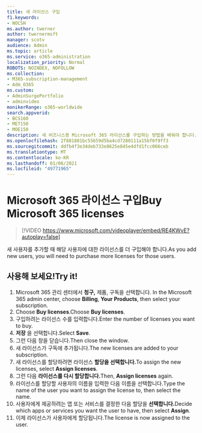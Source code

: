```yaml
---
title: 새 라이선스 구입
f1.keywords:
- NOCSH
ms.author: twerner
author: twernermsft
manager: scotv
audience: Admin
ms.topic: article
ms.service: o365-administration
localization_priority: Normal
ROBOTS: NOINDEX, NOFOLLOW
ms.collection:
- M365-subscription-management
- Adm_O365
ms.custom:
- AdminSurgePortfolio
- adminvideo
monikerRange: o365-worldwide
search.appverid:
- BCS160
- MET150
- MOE150
description: 새 비즈니스용 Microsoft 365 라이선스를 구입하는 방법을 배워야 합니다.
ms.openlocfilehash: 2f881881bc55659d5ba4cd7280111a15bf0f9ff3
ms.sourcegitcommit: ddfb4f3e34deb733e8625e845e4dfd1fcc066ceb
ms.translationtype: MT
ms.contentlocale: ko-KR
ms.lasthandoff: 01/06/2021
ms.locfileid: "49771965"
---
```

# <a name="buy-microsoft-365-licenses"></a><span data-ttu-id="f005a-103">Microsoft 365 라이선스 구입</span><span class="sxs-lookup"><span data-stu-id="f005a-103">Buy Microsoft 365 licenses</span></span>

> [!VIDEO https://www.microsoft.com/videoplayer/embed/RE4KWvE?autoplay=false]

<span data-ttu-id="f005a-104">새 사용자를 추가할 때 해당 사용자에 대한 라이선스를 더 구입해야 합니다.</span><span class="sxs-lookup"><span data-stu-id="f005a-104">As you add new users, you will need to purchase more licenses for those users.</span></span>

## <a name="try-it"></a><span data-ttu-id="f005a-105">사용해 보세요!</span><span class="sxs-lookup"><span data-stu-id="f005a-105">Try it!</span></span>

1. <span data-ttu-id="f005a-106">Microsoft 365 관리 센터에서 **청구,** 제품, 구독을 선택합니다. </span><span class="sxs-lookup"><span data-stu-id="f005a-106">In the Microsoft 365 admin center, choose **Billing**, **Your Products**, then select your subscription.</span></span>
1. <span data-ttu-id="f005a-107">Choose **Buy licenses**.</span><span class="sxs-lookup"><span data-stu-id="f005a-107">Choose **Buy licenses**.</span></span>
1. <span data-ttu-id="f005a-108">구입하려는 라이선스 수를 입력합니다.</span><span class="sxs-lookup"><span data-stu-id="f005a-108">Enter the number of licenses you want to buy.</span></span>
1. <span data-ttu-id="f005a-109">**저장** 을 선택합니다.</span><span class="sxs-lookup"><span data-stu-id="f005a-109">Select **Save**.</span></span>
1. <span data-ttu-id="f005a-110">그런 다음 창을 닫습니다.</span><span class="sxs-lookup"><span data-stu-id="f005a-110">Then close the window.</span></span>
1. <span data-ttu-id="f005a-111">새 라이선스가 구독에 추가됩니다.</span><span class="sxs-lookup"><span data-stu-id="f005a-111">The new licenses are added to your subscription.</span></span>
1. <span data-ttu-id="f005a-112">새 라이선스를 할당하려면 라이선스 **할당을 선택합니다.**</span><span class="sxs-lookup"><span data-stu-id="f005a-112">To assign the new licenses, select **Assign licenses**.</span></span>
1. <span data-ttu-id="f005a-113">그런 다음 **라이선스를 다시 할당합니다.**</span><span class="sxs-lookup"><span data-stu-id="f005a-113">Then, **Assign licenses** again.</span></span>
1. <span data-ttu-id="f005a-114">라이선스를 할당할 사용자의 이름을 입력한 다음 이름을 선택합니다.</span><span class="sxs-lookup"><span data-stu-id="f005a-114">Type the name of the user you want to assign the license to, then select the name.</span></span>
1. <span data-ttu-id="f005a-115">사용자에게 제공하려는 앱 또는 서비스를 결정한 다음 할당을 **선택합니다.**</span><span class="sxs-lookup"><span data-stu-id="f005a-115">Decide which apps or services you want the user to have, then select **Assign**.</span></span>
1. <span data-ttu-id="f005a-116">이제 라이선스가 사용자에게 할당됩니다.</span><span class="sxs-lookup"><span data-stu-id="f005a-116">The license is now assigned to the user.</span></span>